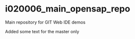 # i020006_main_opensap_repo
Main repository for GIT Web IDE demos

Added some text for the master only